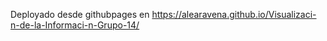 Deployado desde githubpages en https://alearavena.github.io/Visualizaci-n-de-la-Informaci-n-Grupo-14/
